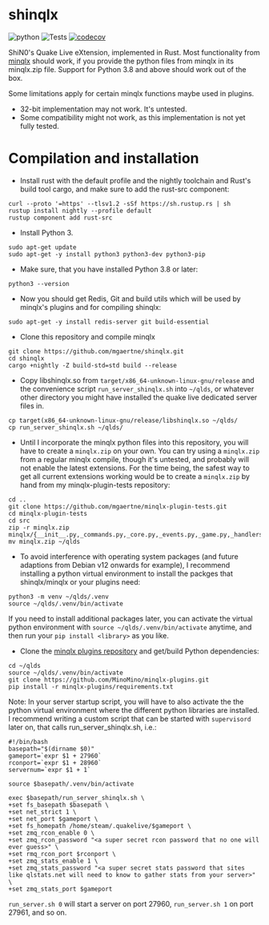 # shinqlx
![python](https://img.shields.io/badge/python-3.8%7C3.9%7C3.10%7C3.11-blue.svg)
![Tests](https://github.com/mgaertne/shinqlx/actions/workflows/test.yml/badge.svg)
[![codecov](https://codecov.io/gh/mgaertne/shinqlx/branch/main/graph/badge.svg?token=VK9QI52BZX)](https://codecov.io/gh/mgaertne/shinqlx)

ShiN0's Quake Live eXtension, implemented in Rust. Most functionality from [minqlx](https://raw.githubusercontent.com/MinoMino/minqlx) should work, if you provide the python files from minqlx in its minqlx.zip file. Support for Python 3.8 and above should work out of the box.

Some limitations apply for certain minqlx functions maybe used in plugins.
* 32-bit implementation may not work. It's untested.
* Some compatibility might not work, as this implementation is not yet fully tested.

# Compilation and installation
- Install rust with the default profile and the nightly toolchain and Rust's build tool cargo, and make sure to add the rust-src component:
```
curl --proto '=https' --tlsv1.2 -sSf https://sh.rustup.rs | sh
rustup install nightly --profile default
rustup component add rust-src
```

- Install Python 3.

```
sudo apt-get update
sudo apt-get -y install python3 python3-dev python3-pip
```

- Make sure, that you have installed Python 3.8 or later:
```
python3 --version
```

- Now you should get Redis, Git and build utils which will be used by minqlx's plugins and for compiling shinqlx:
```
sudo apt-get -y install redis-server git build-essential
```

- Clone this repository and compile minqlx

```
git clone https://github.com/mgaertne/shinqlx.git
cd shinqlx
cargo +nightly -Z build-std=std build --release
```

- Copy libshinqlx.so from `target/x86_64-unknown-linux-gnu/release` and the convenience script `run_server_shinqlx.sh` into `~/qlds`, or whatever other directory you might have installed the quake live dedicated server files in.
```
cp target(x86_64-unknown-linux-gnu/release/libshinqlx.so ~/qlds/
cp run_server_shinqlx.sh ~/qlds/
```
- Until I incorporate the minqlx python files into this repository, you will have to create a `minqlx.zip` on your own. You can try using a `minqlx.zip` from a regular minqlx compile, though it's untested, and probably will not enable the latest extensions. For the time being, the safest way to get all current extensions working would be to create a `minqlx.zip` by hand from my minqlx-plugin-tests repository:
```
cd ..
git clone https://github.com/mgaertne/minqlx-plugin-tests.git
cd minqlx-plugin-tests
cd src
zip -r minqlx.zip minqlx/{__init__.py,_commands.py,_core.py,_events.py,_game.py,_handlers.py,_player.py,_plugin.py,_zmq.py,database.py}
mv minqlx.zip ~/qlds
```

- To avoid interference with operating system packages (and future adaptions from Debian v12 onwards for example), I recommend installing a python virtual environment to install the packges that shinqlx/minqlx or your plugins need:
```
python3 -m venv ~/qlds/.venv
source ~/qlds/.venv/bin/activate
```
If you need to install additional packages later, you can activate the virtual python environment with `source ~/qlds/.venv/bin/activate` anytime, and then run your `pip install <library>` as you like.

- Clone the [minqlx plugins repository](https://github.com/MinoMino/minqlx-plugins) and get/build Python dependencies:

```
cd ~/qlds
source ~/qlds/.venv/bin/activate
git clone https://github.com/MinoMino/minqlx-plugins.git
pip install -r minqlx-plugins/requirements.txt 
```

Note: In your server startup script, you will have to also activate the the python virtual environment where the different python libraries are installed. I recommend writing a custom script that can be started with `supervisord` later on, that calls run_server_shinqlx.sh, i.e.:
```
#!/bin/bash
basepath="$(dirname $0)"
gameport=`expr $1 + 27960`
rconport=`expr $1 + 28960`
servernum=`expr $1 + 1`

source $basepath/.venv/bin/activate

exec $basepath/run_server_shinqlx.sh \
+set fs_basepath $basepath \
+set net_strict 1 \
+set net_port $gameport \
+set fs_homepath /home/steam/.quakelive/$gameport \
+set zmq_rcon_enable 0 \
+set zmq_rcon_password "<a super secret rcon password that no one will ever guess>" \
+set rmq_rcon_port $rconport \
+set zmq_stats_enable 1 \
+set zmq_stats_password "<a super secret stats password that sites like qlstats.net will need to know to gather stats from your server>" \
+set zmq_stats_port $gameport
```

`run_server.sh 0` will start a server on port 27960, `run_server.sh 1` on port 27961, and so on.
